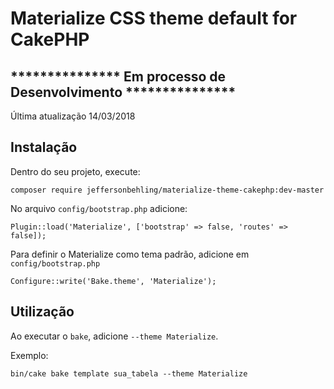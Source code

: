 # Materialize CSS theme default for CakePHP

## *************** Em processo de Desenvolvimento ***************

Última atualização 14/03/2018

## Instalação

Dentro do seu projeto, execute:
```
composer require jeffersonbehling/materialize-theme-cakephp:dev-master
```

No arquivo `config/bootstrap.php` adicione:
```
Plugin::load('Materialize', ['bootstrap' => false, 'routes' => false]);
```


Para definir o Materialize como tema padrão, adicione em `config/bootstrap.php`
```
Configure::write('Bake.theme', 'Materialize');
```

## Utilização

Ao executar o `bake`, adicione `--theme Materialize`.

Exemplo:

```
bin/cake bake template sua_tabela --theme Materialize
```
